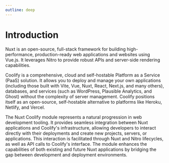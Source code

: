 ```yaml
---
outline: deep
---
```


# Introduction

Nuxt is an open-source, full-stack framework for building high-performance, production-ready web applications and websites using Vue.js. It leverages Nitro to provide robust APIs and server-side rendering capabilities.

Coolify is a comprehensive, cloud and self-hostable Platform as a Service (PaaS) solution. It allows you to deploy and manage your own applications (including those built with Vite, Vue, Nuxt, React, Next.js, and many others), databases, and services (such as WordPress, Plausible Analytics, and Ghost) without the complexity of server management. Coolify positions itself as an open-source, self-hostable alternative to platforms like Heroku, Netlify, and Vercel.

The Nuxt Coolify module represents a natural progression in web development tooling. It provides seamless integration between Nuxt applications and Coolify's infrastructure, allowing developers to interact directly with their deployments and create new projects, servers, or applications. This interaction is facilitated through Nuxt and Nitro lifecycles, as well as API calls to Coolify's interface. The module enhances the capabilities of both existing and future Nuxt applications by bridging the gap between development and deployment environments.

